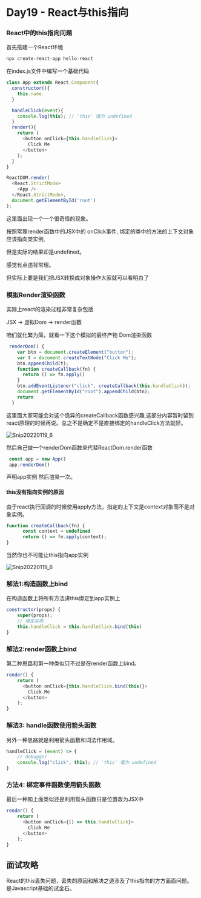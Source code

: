 # Day19 - React与this指向

### React中的this指向问题

首先搭建一个React环境

```js
npx create-react-app hello-react
```

在index.js文件中编写一个基础代码
```js
class App extends React.Component{
  constructor(){
    this.name
  }

  handleClick(event){
    console.log(this); // 'this' 值为 undefined
  }
  render(){
    return (
      <button onClick={this.handleClick}>
        Click Me
      </button>
    );
  }
}

ReactDOM.render(
  <React.StrictMode>
    <App />
  </React.StrictMode>,
  document.getElementById('root')
);
```

这里面出现一个一个很奇怪的现象。

按照常理render函数中的JSX中的 onClick事件, 绑定的类中的方法的上下文对象应该指向类实例,

但是实际的结果却是undefined。

感觉有点违背常理。

但实际上要是我们把JSX转换成对象操作大家就可以看明白了



### 模拟Render渲染函数

实际上react的渲染过程非常复杂包括

JSX  -> 虚拟Dom -> render函数

咱们就化繁为简，就看一下这个模拟的最终产物 Dom渲染函数

```js
 renderDom() {
    var btn = document.createElement("button");
    var t = document.createTextNode("Click Me");
    btn.appendChild(t);
    function createCallback(fn) {
      return () => fn.apply()
    }
    btn.addEventListener("click", createCallback(this.handleClick));
    document.getElementById("root").appendChild(btn);
    return
  }
```

这里面大家可能会对这个诡异的createCallback函数感兴趣,这部分内容暂时留到react原理的时候再说。总之不是确定不是直接绑定的handleClick方法就好。

![Snip20220119_6](https://gitee.com/josephxia/picgo/raw/master/juejin/Snip20220119_6.png)

然后自己做一个renderDom函数来代替ReactDom.render函数

```js
 const app = new App()
 app.renderDom()
```

声明app实例 然后渲染一次。



#### this没有指向实例的原因

由于react执行回调的时候使用apply方法，指定的上下文是context对象而不是对象实例。

 ```js
 function createCallback(fn) {
       const context = undefined
       return () => fn.apply(context);
 }
 ```

当然你也不可能让this指向app实例

![Snip20220119_6](https://gitee.com/josephxia/picgo/raw/master/juejin/Snip20220119_6.png)



### 解法1:构造函数上bind

在构造函数上将所有方法讲this绑定到app实例上

```js
constructor(props) {
    super(props);
  	// 绑定实例
    this.handleClick = this.handleClick.bind(this)
}
```

### 解法2:render函数上bind

第二种思路和第一种类似只不过是在render函数上bind。

```js
render() {
    return (
      <button onClick={this.handleClick.bind(this)}>
        Click Me
      </button>
    );
}
```

### 解法3: handle函数使用箭头函数

另外一种思路就是利用箭头函数和词法作用域。

```js
handleClick = (event) => {
    // debugger
    console.log("click", this); // 'this' 值为 undefined
}
```

### 方法4: 绑定事件函数使用箭头函数

最后一种和上面类似还是利用箭头函数只是位置改为JSX中

```js
render() {
    return (
      <button onClick={() => this.handleClick}>
        Click Me
      </button>
    );
}
```





## 面试攻略

React的this丢失问题，丢失的原因和解决之道涉及了this指向的方方面面问题。是Javascript基础的试金石。

